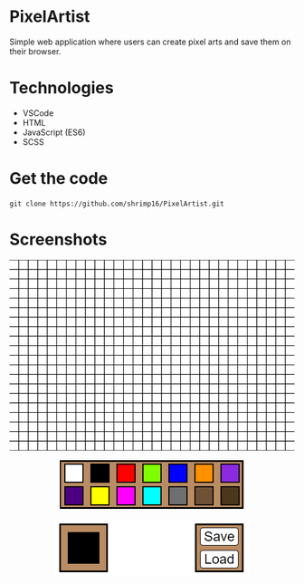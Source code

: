 # PixelArtist

Simple web application where users can create pixel arts and save them on their browser.

# Technologies
  - VSCode
  - HTML
  - JavaScript (ES6)
  - SCSS

# Get the code

```
git clone https://github.com/shrimp16/PixelArtist.git
```

# Screenshots

<p align="center">
  <img src="./Screenshots/Screenshot_2.png">
</p>

<p align="center">
  <img src="./Screenshots/Screenshot_1.png">
</p>

<p align="center">
  <img src="./Screenshots/Screenshot_3.png">
</p>
  
